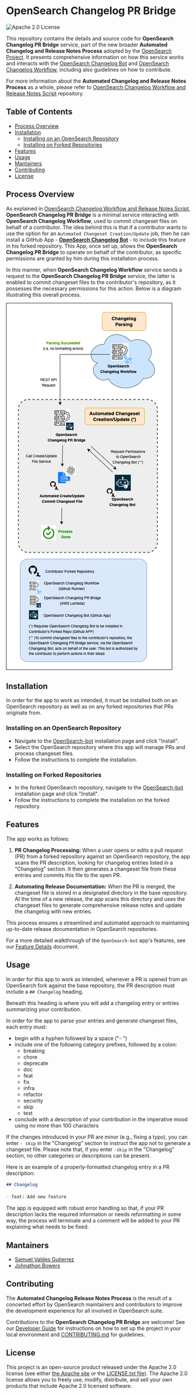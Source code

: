 <!-- prettier-ignore-start -->
<!-- omit in toc -->
# OpenSearch Changelog PR Bridge
<!-- prettier-ignore-end -->

![Apache 2.0 License](https://img.shields.io/github/license/saltstack/salt)
<!-- ![Coverage Badge](./badges/coverage.svg) -->

This repository contains the details and source code for **OpenSearch Changelog PR Bridge** service, part of the new broader **Automated Changelog and Release Notes Process** adopted by the [OpenSearch Project](https://opensearch.org/). It presents comprehensive information on how this service works and interacts with the [OpenSearch Changelog Bot](https://github.com/apps/opensearch-changeset-bot) and [OpenSearch Changelog Workflow](https://github.com/BigSamu/OpenSearch_Parse_Changelog_Action), including also guidelines on how to contribute.

For more information about the **Automated Changelog and Release Notes Process** as a whole, please refer to [OpenSearch Changelog Workflow and Release Notes Script](https://github.com/BigSamu/OpenSearch_Parse_Changelog_Action) repository.

<!-- prettier-ignore-start -->
<!-- omit in toc -->
## Table of Contents
<!-- prettier-ignore-end -->

- [Process Overview](#process-overview)
- [Installation](#installation)
  - [Installing on an OpenSearch Repository](#installing-on-an-opensearch-repository)
  - [Installing on Forked Repositories](#installing-on-forked-repositories)
- [Features](#features)
- [Usage](#usage)
- [Mantainers](#mantainers)
- [Contributing](#contributing)
- [License](#license)

## Process Overview

As explained in [OpenSearch Changelog Workflow and Release Notes Script](https://github.com/BigSamu/OpenSearch_Parse_Changelog_Action), **OpenSearch Changelog PR Bridge** is a minimal service interacting with **OpenSearch Changelog Workflow**, used to commit changeset files on behalf of a contributor. The idea behind this is that if a contributor wants to use the option for an `Automated Changeset Creation/Update` job, then he can install a GitHub App - **[OpenSearch Changelog Bot](https://github.com/apps/opensearch-changeset-bot)** - to include this feature in his forked repository. This App, once set up, allows the **OpenSearch Changelog PR Bridge** to operate on behalf of the contributor, as specific permissions are granted by him during this installation process.

In this manner, when **OpenSearch Changelog Workflow** service sends a request to the **OpenSearch Changelog PR Bridge** service, the latter is enabled to commit changeset files to the contributor's repository, as it possesses the necessary permissions for this action. Below is a diagram illustrating this overall process.

![OpenSearch_Automated_Changeset_Creation_Update](./assets/OpenSearch_Automated_Chageset_Creation_Update_Diagram.png)

## Installation

In order for the app to work as intended, it must be installed both on an OpenSearch repository as well as on any forked repositories that PRs originate from.


### Installing on an OpenSearch Repository

- Navigate to the [OpenSearch-bot](https://github.com/apps/opensearch-bot) installation page and click "Install".
- Select the OpenSearch repository where this app will manage PRs and process changeset files.
- Follow the instructions to complete the installation.

<!-- omit from toc -->

### Installing on Forked Repositories

- In the forked OpenSearch repository, navigate to the [OpenSearch-bot](https://github.com/apps/opensearch-bot) installation page and click "Install".
- Follow the instructions to complete the installation on the forked repository.

## Features

The app works as follows:

1. **PR Changelog Processing:** When a user opens or edits a pull request (PR) from a forked repository against an OpenSearch repository, the app scans the PR description, looking for changelog entries listed in a "Changelog" section. It then generates a changeset file from these entries and commits this file to the open PR.

2. **Automating Release Documentation:** When the PR is merged, the changeset file is stored in a designated directory in the base repository. At the time of a new release, the app scans this directory and uses the changeset files to generate comprehensive release notes and update the changelog with new entries.

This process ensures a streamlined and automated approach to maintaining up-to-date release documentation in OpenSearch repositories.

For a more detailed walkthrough of the `OpenSearch-bot` app's features, see our [Feature Details](docs/FEATURE_DETAILS.md) document.

## Usage

In order for this app to work as intended, whenever a PR is opened from an OpenSearch fork against the base repository, the PR description must include a `## Changelog` heading.

Beneath this heading is where you will add a changelog entry or entries summarizing your contribution.

In order for the app to parse your entries and generate changeset files, each entry must:

- begin with a hyphen followed by a space ("- ")
- include one of the following category prefixes, followed by a colon:
  - breaking
  - chore
  - deprecate
  - doc
  - feat
  - fix
  - infra
  - refactor
  - security
  - skip
  - test
- conclude with a description of your contribution in the imperative mood using no more than 100 characters

If the changes introduced in your PR are minor (e.g., fixing a typo), you can enter `- skip` in the "Changelog" section to instruct the app not to generate a changeset file. Please note that, if you enter `-skip` in the "Changelog" section, no other categories or descriptions can be present.

Here is an example of a properly-formatted changelog entry in a PR description:

```markdown
## Changelog

- feat: Add new feature
```

The app is equipped with robust error handling so that, if your PR description lacks the required information or needs reformatting in some way, the process will terminate and a comment will be added to your PR explaining what needs to be fixed.

## Mantainers

- [Samuel Valdes Gutierrez](https://github.com/BigSamu)
- [Johnathon Bowers](https://github.com/JohnathonBowers)

## Contributing

The **Automated Changelog Release Notes Process** is the result of a concerted effort by OpenSearch maintainers and contributors to improve the development experience for all involved in OpenSearch suite.

Contributions to the **OpenSearch Changelog PR Bridge** are welcome! See our [Developer Guide](docs/DEVELOPER_GUIDE.md) for instructions on how to set up the project in your local environment and [CONTRIBUTING.md](./CONTRIBUTING.md) for guidelines.

## License

This project is an open-source product released under the Apache 2.0 license (see either [the Apache site](https://www.apache.org/licenses/LICENSE-2.0) or the [LICENSE.txt file](./LICENSE.txt)). The Apache 2.0 license allows you to freely use, modify, distribute, and sell your own products that include Apache 2.0 licensed software.
